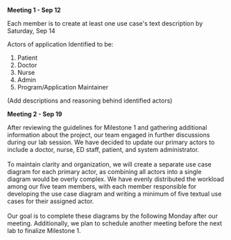 **Meeting 1 - Sep 12**

Each member is to create at least one use case's text description by Saturday, Sep 14

Actors of application Identified to be:

1. Patient
2. Doctor
3. Nurse
4. Admin
5. Program/Application Maintainer

(Add descriptions and reasoning behind identified actors)

**Meeting 2 - Sep 19**

After reviewing the guidelines for Milestone 1 and gathering additional information about the project,
our team engaged in further discussions during our lab session. We have decided to update our primary actors
to include a doctor, nurse, ED staff, patient, and system administrator.
<br><br>
To maintain clarity and organization, we will create a separate use case diagram for each primary actor,
as combining all actors into a single diagram would be overly complex. We have evenly distributed the workload
among our five team members, with each member responsible for developing the use case diagram and writing a
minimum of five textual use cases for their assigned actor.
<br><br>
Our goal is to complete these diagrams by the following Monday after our meeting. Additionally, we plan
to schedule another meeting before the next lab to finalize Milestone 1.
